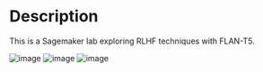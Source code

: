 # Description
This is a Sagemaker lab exploring RLHF techniques with FLAN-T5.

![image](https://github.com/user-attachments/assets/166b2ab2-a3ac-4cab-849f-0ba65971cf4e)
![image](https://github.com/user-attachments/assets/a7a43042-9a26-4c03-94b1-290c5312a8ce)
![image](https://github.com/user-attachments/assets/1e029dbb-613a-437f-93af-8da4ce39d986)
